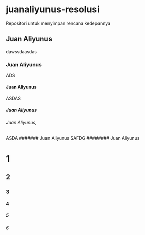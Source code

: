 # juanaliyunus-resolusi
Repositori untuk menyimpan rencana kedepannya
## Juan Aliyunus
dawssdaasdas
### Juan Aliyunus
ADS
#### Juan Aliyunus
ASDAS
##### Juan Aliyunus

###### Juan Aliyunus,
ASDA
####### Juan Aliyunus
SAFDG
######## Juan Aliyunus

# 1
## 2
### 3
#### 4
##### 5
###### 6
